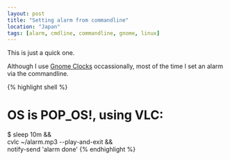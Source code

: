 ```yaml
---
layout: post
title: "Setting alarm from commandline"
location: "Japan"
tags: [alarm, cmdline, commandline, gnome, linux]
---
```


This is just a quick one.

Although I use [Gnome Clocks](https://wiki.gnome.org/Apps/Clocks) occassionally, most of the time I set an alarm via the commandline.

{% highlight shell %}
# OS is POP_OS!, using VLC:
$ sleep 10m && \
  cvlc ~/alarm.mp3 --play-and-exit && \
  notify-send 'alarm done'
{% endhighlight %}

